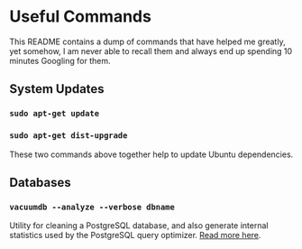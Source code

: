 # Useful Commands

This README contains a dump of commands that have helped me greatly, yet somehow, I am never able to recall them and always end up spending 10 minutes Googling for them.

## System Updates

### `sudo apt-get update`
### `sudo apt-get dist-upgrade`

These two commands above together help to update Ubuntu dependencies.

## Databases

### `vacuumdb --analyze --verbose dbname`

Utility for cleaning a PostgreSQL database, and also generate internal statistics used by the PostgreSQL query optimizer. [Read more here](https://www.postgresql.org/docs/current/app-vacuumdb.html).
